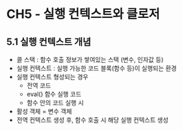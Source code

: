 # CH5 - 실행 컨텍스트와 클로저

## 5.1 실행 컨텍스트 개념
  - 콜 스택 : 함수 호출 정보가 쌓여있는 스택 (변수, 인자값 등)
  - 실행 컨텍스트 : 실행 가능한 코드 블록(함수 등)이 실행되는 환경
  - 실행 컨텍스트 형성되는 경우
    + 전역 코드
    + eval() 함수 실행 코드
    + 함수 안의 코드 실행 시
  - 활성 객체 = 변수 객체
  - 전역 컨텍스트 생성 후, 함수 호출 시 해당 실행 컨텍스트 생성